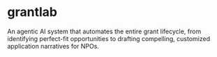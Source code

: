# grantlab
An agentic AI system that automates the entire grant lifecycle, from identifying perfect-fit opportunities to drafting compelling, customized application narratives for NPOs.
